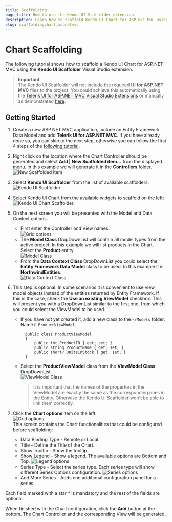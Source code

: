 ```yaml
---
title: Scaffolding
page_title: How to use the Kendo UI Scaffolder extension.
description: Learn how to scaffold Kendo UI Chart for ASP.NET MVC using the Kendo UI Scaffolder extension for Visual Studio.
slug: scaffoldingchart_aspnetmvc
---
```


# Chart Scaffolding

The following tutorial shows how to scaffold a Kendo UI Chart for ASP.NET MVC using the **Kendo UI Scaffolder** Visual Studio extension.

> **Important**  
> The Kendo UI Scaffolder will not include the required **UI for ASP.NET MVC** files to the project. You could achieve this automatically using the [Telerik UI for ASP.NET MVC Visual Studio Extensions](/aspnet-mvc/vs-integration/introduction) or manually as demonstrated [here](/aspnet-mvc/asp-net-mvc-5).

## Getting Started

1.  Create a new ASP.NET MVC application, include an Entity Framework Data Model and add **Telerik UI for ASP.NET MVC**. If you have already done so, you can skip to the next step, otherwise you can follow the first 4 steps of the [following tutorial](/aspnet-mvc/helpers/chart/overview#getting-started).

2.  Right click on the location where the Chart Controller should be generated and select **Add | New Scaffolded item...** from the displayed menu. In this example we will generate it in the **Controllers** folder.
![New Scaffolded Item](/aspnet-mvc/images/scaffolding/new_scaffolded_item.png)

3.  Select **Kendo UI Scaffolder** from the list of available scaffolders.
![Kendo UI Scaffolder](/aspnet-mvc/images/scaffolding/kendo_ui_scaffolder.png)

4.  Select Kendo UI Chart from the available widgets to scaffold on the left:
![Kendo UI Chart Scaffolder](/aspnet-mvc/helpers/chart/images/scaffolding/kendo_ui_chart.png)

5.  On the next screen you will be presented with the Model and Data Context options.
    - First enter the Controller and View names.  
![Grid options](/aspnet-mvc/helpers/grid/images/scaffolding/kendo_ui_grid1.png)
    - The **Model Class** DropDownList will contain all model types from the active project. In this example we will list products in the Chart. Select the **Product** entity.  
![Model Class](/aspnet-mvc/helpers/grid/images/scaffolding/model_class.png)
    - From the **Data Context Class** DropDownList you could select the **Entity Framework Data Model** class to be used. In this example it is **NorthwindEntities**.  
![Data Context Class](/aspnet-mvc/helpers/grid/images/scaffolding/data_context_class.png)

6. This step is optional. In some scenarios it is convenient to use view model objects instead of the entities returned by Entity Framework. If this is the case, check the **Use an existing ViewModel** checkbox. This will present you with a DropDownList similar to the first one, from which you could select the ViewModel to be used.
    - If you have not yet created it, add a new class to the `~/Models` folder. Name it `ProductViewModel`.

	        public class ProductViewModel
	        {
	            public int ProductID { get; set; }
	            public string ProductName { get; set; }
	            public short? UnitsInStock { get; set; }
	        }
    - Select the **ProductViewModel** class from the **ViewModel Class** DropDownList.  
    ![ViewModel Class](/aspnet-mvc/helpers/grid/images/scaffolding/view_model_class.png)

		> It is important that the names of the properties in the ViewModel are exactly the same as the corresponding ones in the Entity. Otherwise the Kendo UI Scaffolder won't be able to link them correctly.

7. Click the **Chart options** item on the left.  
![Grid options](/aspnet-mvc/helpers/chart/images/scaffolding/kendo_ui_chart2.png)  
This screen contains the Chart functionalities that could be configured before scaffolding:
    - Data Binding Type - Remote or Local.
    - Title - Define the Title of the Chart.   
    - Show Tooltip - Show the tooltip.    
    - Show Legend - Show a legend. The available options are Bottom and Top.
![Legend options](/aspnet-mvc/helpers/chart/images/scaffolding/legend.png)
    - Series Type - Select the series type. Each series type will show different Series Options configuration.
![Series options](/aspnet-mvc/helpers/chart/images/scaffolding/series_options_1.png)
    - Add More Series - Adds one additional configuration panel for a series.

Each field marked with a star * is mandatory and the rest of the fields are optional.

When finished with the Chart configuration, click the **Add** button at the bottom. The Chart Controller and the corresponding View will be generated.

